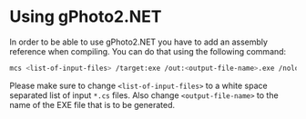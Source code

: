 # Using gPhoto2.NET

In order to be able to use gPhoto2.NET you have to add an assembly reference when compiling. You can do that using the following command:

```bash
mcs <list-of-input-files> /target:exe /out:<output-file-name>.exe /nologo /reference:System.Core.dll /reference:GPhotoSharp.dll /lib:Build/Release
```

Please make sure to change `<list-of-input-files>` to a white space separated list of input `*.cs` files. Also change `<output-file-name>`
to the name of the EXE file that is to be generated.